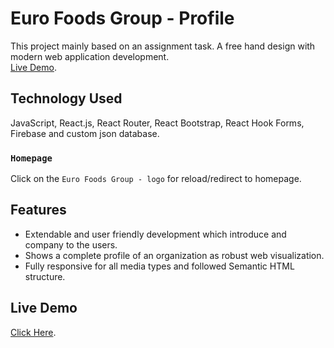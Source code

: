 # Euro Foods Group - Profile

This project mainly based on an assignment task. A free hand design with modern web application development.\
[Live Demo](https://euro-foods-profile.web.app/).

## Technology Used

JavaScript, React.js, React Router, React Bootstrap, React Hook Forms, Firebase and custom json database.

### `Homepage`

Click on the `Euro Foods Group - logo` for reload/redirect to homepage.

## Features

* Extendable and user friendly development which introduce and company to the users.
* Shows a complete profile of an organization as robust web visualization.
* Fully responsive for all media types and followed Semantic HTML structure.

## Live Demo
[Click Here](https://euro-foods-profile.web.app/).